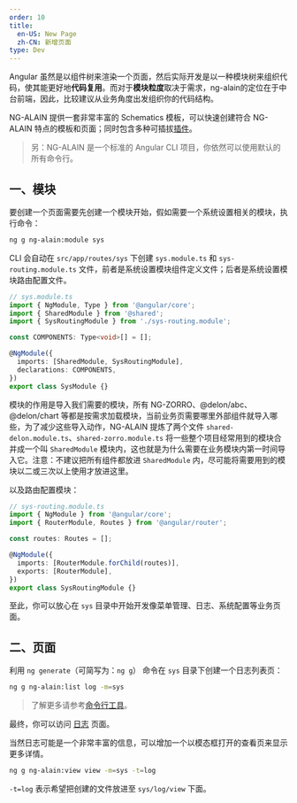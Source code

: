 ```yaml
---
order: 10
title:
  en-US: New Page
  zh-CN: 新增页面
type: Dev
---
```


Angular 虽然是以组件树来渲染一个页面，然后实际开发是以一种模块树来组织代码，使其能更好地**代码复用**。而对于**模块粒度**取决于需求，ng-alain的定位在于中台前端，因此，比较建议从业务角度出发组织你的代码结构。

NG-ALAIN 提供一套非常丰富的 Schematics 模板，可以快速创建符合 NG-ALAIN 特点的模板和页面；同时包含多种可插拔[插件](/cli/plugin)。

> 另：NG-ALAIN 是一个标准的 Angular CLI 项目，你依然可以使用默认的所有命令行。

## 一、模块

要创建一个页面需要先创建一个模块开始，假如需要一个系统设置相关的模块，执行命令：

```bash
ng g ng-alain:module sys
```

CLI 会自动在 `src/app/routes/sys` 下创建 `sys.module.ts` 和 `sys-routing.module.ts` 文件，前者是系统设置模块组件定义文件；后者是系统设置模块路由配置文件。

```ts
// sys.module.ts
import { NgModule, Type } from '@angular/core';
import { SharedModule } from '@shared';
import { SysRoutingModule } from './sys-routing.module';

const COMPONENTS: Type<void>[] = [];

@NgModule({
  imports: [SharedModule, SysRoutingModule],
  declarations: COMPONENTS,
})
export class SysModule {}
```

模块的作用是导入我们需要的模块，所有 NG-ZORRO、@delon/abc、@delon/chart 等都是按需求加载模块，当前业务页需要哪里外部组件就导入哪些，为了减少这些导入动作，NG-ALAIN 提炼了两个文件 `shared-delon.module.ts`、`shared-zorro.module.ts` 将一些整个项目经常用到的模块合并成一个叫 `SharedModule` 模块内，这也就是为什么需要在业务模块内第一时间导入它。注意：不建议把所有组件都放进 `SharedModule` 内，尽可能将需要用到的模块以二或三次以上使用才放进这里。

以及路由配置模块：

```ts
// sys-routing.module.ts
import { NgModule } from '@angular/core';
import { RouterModule, Routes } from '@angular/router';

const routes: Routes = [];

@NgModule({
  imports: [RouterModule.forChild(routes)],
  exports: [RouterModule],
})
export class SysRoutingModule {}
```

至此，你可以放心在 `sys` 目录中开始开发像菜单管理、日志、系统配置等业务页面。

## 二、页面

利用 `ng generate`（可简写为：`ng g`） 命令在 `sys` 目录下创建一个日志列表页：

```bash
ng g ng-alain:list log -m=sys
```

> 了解更多请参考[命令行工具](/cli)。

最终，你可以访问 [日志](//localhost:4200/#/sys/log) 页面。

当然日志可能是一个非常丰富的信息，可以增加一个以模态框打开的查看页来显示更多详情。

```bash
ng g ng-alain:view view -m=sys -t=log
```

`-t=log` 表示希望把创建的文件放进至 `sys/log/view` 下面。

